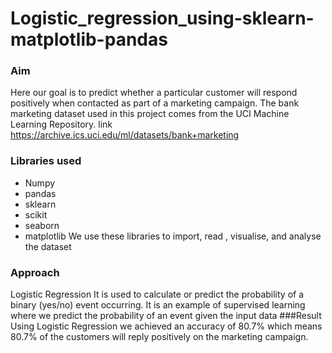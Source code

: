 # Logistic_regression_using-sklearn-matplotlib-pandas
### Aim
Here our goal is to predict whether a particular customer will respond positively when contacted as part of a marketing campaign.
The bank marketing dataset used in this project comes from the UCI Machine Learning Repository. link https://archive.ics.uci.edu/ml/datasets/bank+marketing

### Libraries used
- Numpy
- pandas
- sklearn
- scikit
- seaborn
- matplotlib
We use these libraries to import, read , visualise, and analyse the dataset
### Approach
Logistic Regression
It is used to calculate or predict the probability of a binary (yes/no) event occurring. It is an example of supervised learning where we predict the probability of an event given the input data
###Result
Using Logistic Regression we achieved an accuracy of 80.7% which means 80.7% of the customers will reply positively on the marketing campaign.
